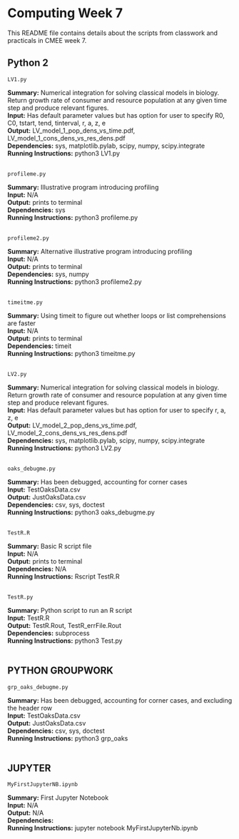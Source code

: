 # Computing Week 7

This README file contains details about the scripts from classwork and practicals in CMEE week 7.

## Python 2

    LV1.py

**Summary:** Numerical integration for solving classical models in biology. Return growth rate of consumer and resource population at any given time step and produce relevant figures. <br />
**Input:** Has default parameter values but has option for user to specify R0, C0, tstart, tend, tinterval, r, a, z, e <br />
**Output:** LV_model_1_pop_dens_vs_time.pdf, LV_model_1_cons_dens_vs_res_dens.pdf  <br />
**Dependencies:** sys, matplotlib.pylab, scipy, numpy, scipy.integrate <br />
**Running Instructions:** python3 LV1.py<br /><br />

    profileme.py

**Summary:** Illustrative program introducing profiling <br />
**Input:** N/A <br />
**Output:** prints to terminal  <br />
**Dependencies:** sys <br />
**Running Instructions:** python3 profileme.py<br /><br />


    profileme2.py

**Summary:** Alternative illustrative program introducing profiling <br />
**Input:** N/A <br />
**Output:** prints to terminal  <br />
**Dependencies:** sys, numpy <br />
**Running Instructions:** python3 profileme2.py <br /><br />


    timeitme.py

**Summary:** Using timeit to figure out whether loops or list comprehensions are faster <br />
**Input:** N/A <br />
**Output:** prints to terminal  <br />
**Dependencies:** timeit <br />
**Running Instructions:** python3 timeitme.py<br /><br />


    LV2.py

**Summary:** Numerical integration for solving classical models in biology. Return growth rate of consumer and resource population at any given time step and produce relevant figures. <br />
**Input:**  Has default parameter values but has option for user to specify r, a, z, e <br />
**Output:** LV_model_2_pop_dens_vs_time.pdf, LV_model_2_cons_dens_vs_res_dens.pdf  <br />
**Dependencies:** sys, matplotlib.pylab, scipy, numpy, scipy.integrate <br />
**Running Instructions:** python3 LV2.py<br /><br />


    oaks_debugme.py

**Summary:** Has been debugged, accounting for corner cases <br />
**Input:** TestOaksData.csv <br />
**Output:** JustOaksData.csv <br />
**Dependencies:** csv, sys, doctest <br />
**Running Instructions:** python3 oaks_debugme.py<br /><br />

    TestR.R

**Summary:** Basic R script file <br />
**Input:** N/A <br />
**Output:** prints to terminal  <br />
**Dependencies:** N/A <br />
**Running Instructions:** Rscript TestR.R<br /><br />

    TestR.py

**Summary:** Python script to run an R script <br />
**Input:** TestR.R <br />
**Output:** TestR.Rout, TestR_errFile.Rout <br />
**Dependencies:** subprocess <br />
**Running Instructions:** python3 Test.py<br /><br />

## PYTHON GROUPWORK

    grp_oaks_debugme.py

**Summary:** Has been debugged, accounting for corner cases, and excluding the header row <br />
**Input:** TestOaksData.csv <br />
**Output:** JustOaksData.csv <br />
**Dependencies:** csv, sys, doctest<br />
**Running Instructions:** python3 grp_oaks <br /><br />

## JUPYTER

    MyFirstJupyterNB.ipynb

**Summary:** First Jupyter Notebook<br />
**Input:** N/A <br />
**Output:** N/A <br />
**Dependencies:**  <br />
**Running Instructions:** jupyter notebook MyFirstJupyterNb.ipynb <br /><br />

